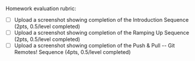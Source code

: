 Homework evaluation rubric: 

- [ ] Upload a screenshot showing completion of the Introduction Sequence (2pts, 0.5/level completed)
- [ ] Upload a screenshot showing completion of the Ramping Up Sequence (2pts, 0.5/level completed)
- [ ] Upload a screenshot showing completion of the Push & Pull -- Git Remotes! Sequence (4pts, 0.5/level completed)
